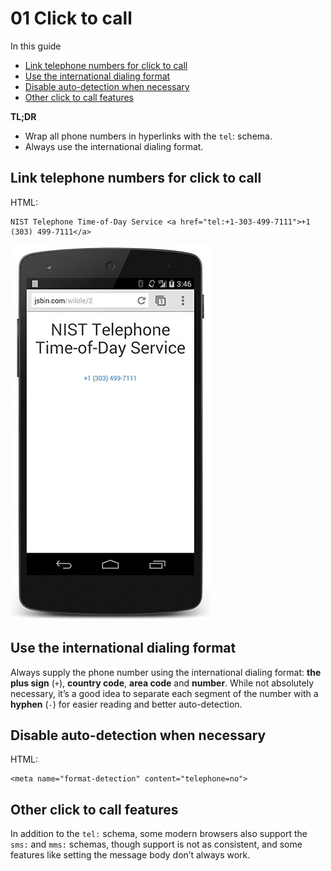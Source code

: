# 01 Click to call

In this guide

- [Link telephone numbers for click to call]()
- [Use the international dialing format]()
- [Disable auto-detection when necessary]()
- [Other click to call features]()

**TL;DR**

- Wrap all phone numbers in hyperlinks with the `tel`: schema.
- Always use the international dialing format.

## Link telephone numbers for click to call

HTML:

    NIST Telephone Time-of-Day Service <a href="tel:+1-303-499-7111">+1 (303) 499-7111</a>

![Click to call example.](images/click-to-call_framed.jpg)

## Use the international dialing format

Always supply the phone number using the international dialing format: **the plus sign** (`+`), **country code**, **area code** and **number**. While not absolutely necessary, it’s a good idea to separate each segment of the number with a **hyphen** (`-`) for easier reading and better auto-detection.

## Disable auto-detection when necessary

HTML:

    <meta name="format-detection" content="telephone=no">

## Other click to call features

In addition to the `tel:` schema, some modern browsers also support the `sms:` and `mms:` schemas, though support is not as consistent, and some features like setting the message body don’t always work.
